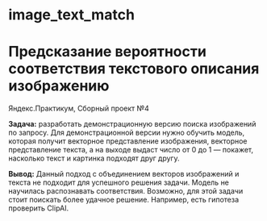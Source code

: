 # image_text_match
# Предсказание вероятности соответствия текстового описания изображению
Яндекс.Практикум, Сборный проект №4

**Задача:** разработать демонстрационную версию поиска изображений по запросу. Для демонстрационной версии нужно обучить модель, которая получит векторное представление изображения, векторное представление текста, а на выходе выдаст число от 0 до 1 — покажет, насколько текст и картинка подходят друг другу.

**Вывод:**
Данный подход с объединением векторов изображений и текста не подходит для успешного решения задачи. Модель не научилась распознавать соответствия. Возможно, для этой задачи стоит поискать более удачное решение. Например, есть гипотеза проверить ClipAI.
